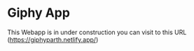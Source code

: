 # Giphy App

This Webapp is in under construction you can visit to this URL (https://giphyparth.netlify.app/)



